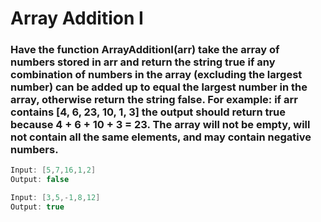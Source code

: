 # Array Addition I

### Have the function ArrayAdditionI(arr) take the array of numbers stored in arr and return the string true if any combination of numbers in the array (excluding the largest number) can be added up to equal the largest number in the array, otherwise return the string false. For example: if arr contains [4, 6, 23, 10, 1, 3] the output should return true because 4 + 6 + 10 + 3 = 23. The array will not be empty, will not contain all the same elements, and may contain negative numbers.

```java
Input: [5,7,16,1,2]
Output: false

Input: [3,5,-1,8,12]
Output: true
```